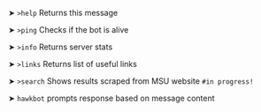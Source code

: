 ➤ ` >help `   Returns this message

➤ ` >ping `   Checks if the bot is alive

➤ ` >info `   Returns server stats

➤ ` >links ` Returns list of useful links
      
➤ ` >search `   Shows results scraped from MSU website ` #in progress! `

➤ ` hawkbot ` prompts response based on message content